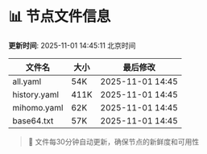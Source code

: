 # 📊 节点文件信息

**更新时间**: 2025-11-01 14:45:11 北京时间

| 文件名 | 大小 | 最后修改 |
|--------|------|----------|
| all.yaml | 54K | 2025-11-01 14:45 |
| history.yaml | 411K | 2025-11-01 14:45 |
| mihomo.yaml | 62K | 2025-11-01 14:45 |
| base64.txt | 57K | 2025-11-01 14:45 |

> 🔄 文件每30分钟自动更新，确保节点的新鲜度和可用性
